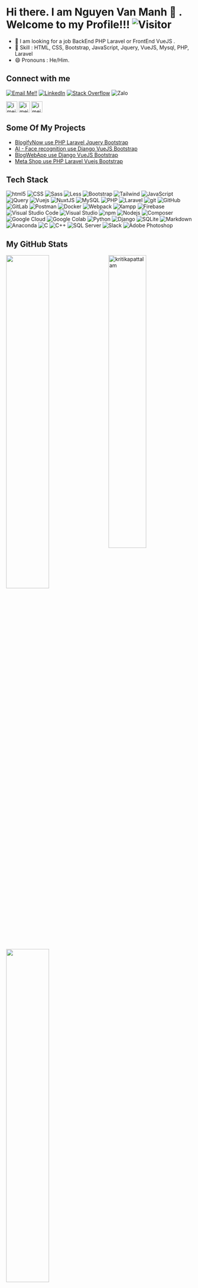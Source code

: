 # Hi there. I am Nguyen Van Manh 👋 . Welcome to my Profile!!!   ![Visitor](https://visitor-badge.laobi.icu/badge?page_id=NguyenVanManh-AI.repoName)

- 🔭 I am looking for a job BackEnd PHP Laravel or FrontEnd VueJS .
- 💎 Skill : HTML, CSS, Bootstrap, JavaScript, Jquery, VueJS, Mysql, PHP, Laravel 
- 😄 Pronouns : He/Him.

## Connect with me
<a href="mailto:nguyenvanmanh2001it1@gmail.com">![Email Me!!](https://img.shields.io/badge/Gmail-D14836?style=for-the-badge&logo=gmail&logoColor=white)</a> <a href="https://www.linkedin.com/in/nvmanhfullstack/">![LinkedIn](https://img.shields.io/badge/LinkedIn-0077B5?style=for-the-badge&logo=linkedin&logoColor=white)</a> <a href="https://stackoverflow.com/users/15541224/nguy%e1%bb%85n-v%c4%83n-m%e1%ba%a1nh"><img alt="Stack Overflow" src="https://img.shields.io/badge/-Stack%20Overflow-FE7A16?style=for-the-badge&logo=stack-overflow&logoColor=white"></a>
<img alt="Zalo" src="https://img.shields.io/badge/0971404372-0068FF?style=for-the-badge&logo=zalo&logoColor=white">

<a href="https://www.instagram.com/vanmanh.ai/" target="blank"><img align="center" src="https://raw.githubusercontent.com/rahuldkjain/github-profile-readme-generator/master/src/images/icons/Social/instagram.svg" alt="imeidthiz" height="30" /></a>
<a href="https://www.facebook.com/IcassNiuTon" target="blank"><img align="center" src="https://upload.wikimedia.org/wikipedia/commons/thumb/0/05/Facebook_Logo_%282019%29.png/1024px-Facebook_Logo_%282019%29.png" alt="imeidthiz" height="30" /></a>
<a href="https://twitter.com/NguyenVanManhft" target="blank"><img align="center" src="https://freelogopng.com/images/all_img/1657045399twitter-icon-png.png" alt="imeidthiz" height="30" /></a>

## Some Of My Projects
<!-- You can use Your Hashnode Blog to get your feed directly on your github profile -->
<!-- BLOG-POST-LIST:START -->
- [BlogifyNow use PHP Laravel Jquery Bootstrap](https://github.com/NguyenVanManh-AI/bloglaravel)
- [AI - Face recognition use Django VueJS Bootstrap](https://github.com/NguyenVanManh-AI/SourceCodePBL5)
- [BlogWebApp use Django VueJS Bootstrap](https://github.com/NguyenVanManh-AI/BlogWebApp)
- [Meta Shop use PHP Laravel Vuejs Bootstrap](https://github.com/NguyenVanManh-AI/SourceCodePBL4)
<!-- BLOG-POST-LIST:END -->


## Tech Stack
<p>
  <img alt="html5" src="https://img.shields.io/badge/-HTML5-E34F26?style=flat-square&logo=html5&logoColor=white" />
  <img alt="CSS" src="https://img.shields.io/badge/CSS%20-%231572B6.svg?style=flat-square&logo=css3&logoColor=white" />
  <img alt="Sass" src="https://img.shields.io/badge/-Sass-CC6699?style=flat-square&logo=sass&logoColor=white" />
  <img alt="Less" src="https://img.shields.io/badge/-Less-1D365D?style=flat-square&logo=less&logoColor=white" />
  <img alt="Bootstrap" src="https://img.shields.io/badge/-Bootstrap-7952B3?style=flat-square&logo=bootstrap&logoColor=white" />
  <img alt="Tailwind" src="https://img.shields.io/badge/-Tailwind-06B6D4?style=flat-square&logo=tailwindcss&logoColor=white" />
  <img alt="JavaScript" src="https://img.shields.io/badge/JavaScript%20-%23F7DF1E.svg?style=flat-square&logo=javascript&logoColor=black" />
  <img alt="jQuery" src="https://img.shields.io/badge/-jQuery-0769AD?style=flat-square&logo=jquery&logoColor=white" />
  <img alt="Vuejs" src="https://img.shields.io/badge/-VueJS-4FC08D?style=flat-square&logo=vuedotjs&logoColor=white" />
  <img alt="NuxtJS" src="https://img.shields.io/badge/-NuxtJS-00DC82?style=flat-square&logo=nuxtdotjs&logoColor=white" />
  <img alt="MySQL" src="https://img.shields.io/badge/-MySQL-4479A1?style=flat-square&logo=mysql&logoColor=white" />
  <img alt="PHP" src="https://img.shields.io/badge/-PHP-777BB4?style=flat-square&logo=php&logoColor=white" />
  <img alt="Laravel" src="https://img.shields.io/badge/-Laravel-FF2D20?style=flat-square&logo=laravel&logoColor=white" />
  <img alt="git" src="https://img.shields.io/badge/-Git-F05032?style=flat-square&logo=git&logoColor=white" />
  <img alt="GitHub" src="https://img.shields.io/badge/-GitHub-181717?style=flat-square&logo=github&logoColor=white" />
  <img alt="GitLab" src="https://img.shields.io/badge/-GitLab-FC6D26?style=flat-square&logo=gitlab&logoColor=white" />
  <img alt="Postman" src="https://img.shields.io/badge/-Postman-FF6C37?style=flat-square&logo=postman&logoColor=white" />
  <img alt="Docker" src="https://img.shields.io/badge/-Docker-46a2f1?style=flat-square&logo=docker&logoColor=white" />
  <img alt="Webpack" src="https://img.shields.io/badge/-Webpack-8DD6F9?style=flat-square&logo=webpack&logoColor=white" /> 
  <img alt="Xampp" src="https://img.shields.io/badge/-Xampp-FB7A24?style=flat-square&logo=xampp&logoColor=white" />
  <img alt="Firebase" src="https://img.shields.io/badge/-Firebase-FFCA28?style=flat-square&logo=firebase&logoColor=white" />
  <img alt="Visual Studio Code" src="https://img.shields.io/badge/-Visual%20Studio%20Code-007ACC?style=flat-square&logo=visualstudiocode&logoColor=white" />
  <img alt="Visual Studio" src="https://img.shields.io/badge/-Visual%20Studio-5C2D91?style=flat-square&logo=visualstudio&logoColor=white" />
  <img alt="npm" src="https://img.shields.io/badge/-NPM-CB3837?style=flat-square&logo=npm&logoColor=white" />
  <img alt="Nodejs" src="https://img.shields.io/badge/-Nodejs-43853d?style=flat-square&logo=Node.js&logoColor=white" />
  <img alt="Composer" src="https://img.shields.io/badge/-Composer-885630?style=flat-square&logo=composer&logoColor=white" />
  <img alt="Google Cloud" src="https://img.shields.io/badge/-Google%20Cloud-4285F4?style=flat-square&logo=googlecloud&logoColor=white" />
  <img alt="Google Colab" src="https://img.shields.io/badge/-Google%20Colab-F9AB00?style=flat-square&logo=googlecolab&logoColor=white" />
  <img alt="Python" src="https://img.shields.io/badge/Python%20-%2314354C.svg?style=flat-square&logo=python&logoColor=white" />
  <img alt="Django" src="https://img.shields.io/badge/Django-092E20.svg?style=flat-square&logo=django&logoColor=white" />
  <img alt="SQLite" src="https://img.shields.io/badge/-SQLite-003B57?style=flat-square&logo=sqlite&logoColor=white" />
  <img alt="Markdown" src="https://img.shields.io/badge/Markdown-%23000000.svg?style=flat-square&logo=markdown&logoColor=white" />
  <img alt="Anaconda" src="https://img.shields.io/badge/-Anaconda-44A833?style=flat-square&logo=anaconda&logoColor=white" />
  <img alt="C" src="https://img.shields.io/badge/-C-A8B9CC?style=flat-square&logo=c&logoColor=white" />
  <img alt="C++" src="https://img.shields.io/badge/-C++-00599C?style=flat-square&logo=cplusplus&logoColor=white" />
  <img alt="SQL Server" src="https://img.shields.io/badge/-SQL%20Server-CC2927?style=flat-square&logo=microsoftsqlserver&logoColor=white" />
  <img alt="Slack" src="https://img.shields.io/badge/-Slack-4A154B?style=flat-square&logo=slack&logoColor=white" />
  <img alt="Adobe Photoshop" src="https://img.shields.io/badge/Adobe%20Photoshop-31A8FF?style=flat-square&logo=adobephotoshop&logoColor=white">
</p>


<!--
**NguyenVanManh-AI/NguyenVanManh-AI** is a ✨ _special_ ✨ repository because its `README.md` (this file) appears on your GitHub profile.

Here are some ideas to get you started:

- 🔭 I’m currently working on ...
- 🌱 I’m currently learning ...
- 👯 I’m looking to collaborate on ...
- 🤔 I’m looking for help with ...
- 💬 Ask me about ...
- 📫 How to reach me: ...
- 😄 Pronouns: ...
- ⚡ Fun fact: ...
-->

## My GitHub Stats

 <img src="https://github-readme-stats.vercel.app/api?username=NguyenVanManh-AI&show_icons=true&theme=gotham" alt="kritikapattalam" width="45%" align="right"/>
 <img  src="https://github-readme-streak-stats.herokuapp.com/?user=NguyenVanManh-AI&theme=dark" width="48%" >
<img  src="https://stats.dooboo.io/api/github-stats-advanced?login=NguyenVanManh-AI" width="48%" >

## Top Languages
  
<img src="https://github-readme-stats.vercel.app/api/top-langs/?username=NguyenVanManh-AI&layout=compact" alt="kritikapattalam" width="45%" align="right"/>
 

